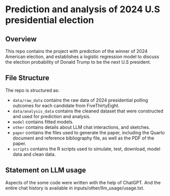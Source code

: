 # Prediction and analysis of 2024 U.S presidential election

## Overview

This repo contains the project with prediction of the winner of 2024 American election, and establishes a logistic regression model to discuss the election probability of Donald Trump to be the next U.S president.

## File Structure

The repo is structured as:

-   `data/raw_data` contains the raw data of 2024 presidential polling outcomes for each candidate from FiveThirtyEight.
-   `data/analysis_data` contains the cleaned dataset that were constructed and used for prediction and analysis.
-   `model` contains fitted models. 
-   `other` contains details about LLM chat interactions, and sketches.
-   `paper` contains the files used to generate the paper, including the Quarto document and reference bibliography file, as well as the PDF of the paper. 
-   `scripts` contains the R scripts used to simulate, test, download, model data and clean data.


## Statement on LLM usage

Aspects of the some code were written with the help of ChatGPT. And the entire chat history is available in inputs/other/llm_usage/usage.txt.

